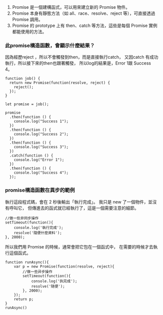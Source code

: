 
1. Promise 是一個建構函式，可以用來建立新的 Promise 物件。
2. Promise 本身有靜態方法（如 all、race、resolve、reject 等），可直接透過 Promise 調用。
3. Promise 的 prototype 上有 then、catch 等方法，這些是每個 Promise 實例都能使用的方法。

### 此promise構造函數，會顯示什麼結果？

因為經歷reject ，所以不會觸發到then，而是直接執行catch，
又因catch 有成功執行，所以接下來的then也跟著觸發，
所以log的結果是，Error 1跟 Success 4。
```
function job() {
  return new Promise(function(resolve, reject) {
    reject();
  });
}

let promise = job();

promise
  .then(function () {
    console.log("Success 1");
  })
  .then(function () {
    console.log("Success 2");
  })
  .then(function () {
    console.log("Success 3");
  })
  .catch(function () {
    console.log("Error 1");
  })
  .then(function () {
    console.log("Success 4");
  });
```

### promise構造函數在異步的範例
執行這段程式碼，會在 2 秒後輸出「執行完成」。
我只是 new 了一個物件，並沒有呼叫它，
但傳進去的函式就已經執行了，這是一個需要注意的細節。

```
//做一些非同步操作
setTimeout(function(){
    console.log('執行完成');
    resolve('隨便什麼資料');
}, 2000);
```
所以我們用 Promise 的時候，通常會把它包在一個函式中，
在需要的時候才去執行這個函式。

```
function runAsync(){
    var p = new Promise(function(resolve, reject){
        //做一些异步操作
        setTimeout(function(){
            console.log('执完成');
            resolve('随便');
        }, 2000);
    });
    return p;            
}
runAsync()
```
